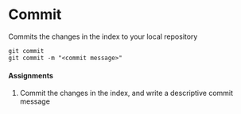 # Commit
Commits the changes in the index to your local repository

```
git commit
git commit -m "<commit message>"
```

#### Assignments
1. Commit the changes in the index, and write a descriptive commit message

